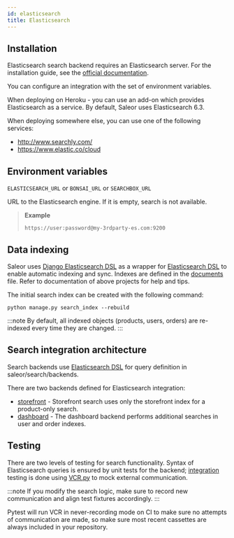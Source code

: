 ```yaml
---
id: elasticsearch
title: Elasticsearch
---
```


## Installation

Elasticsearch search backend requires an Elasticsearch server.
For the installation guide, see the [official documentation](https://www.elastic.co/guide/en/elasticsearch/reference/current/index.html).

You can configure an integration with the set of environment variables.

When deploying on Heroku - you can use an add-on which provides Elasticsearch as a service. By default, Saleor uses Elasticsearch 6.3.

When deploying somewhere else, you can use one of the following services:

- http://www.searchly.com/
- https://www.elastic.co/cloud

## Environment variables

`ELASTICSEARCH_URL` or `BONSAI_URL` or `SEARCHBOX_URL`

URL to the Elasticsearch engine. If it is empty, search is not available.

> **Example**
>
> `https://user:password@my-3rdparty-es.com:9200`

## Data indexing

Saleor uses [Django Elasticsearch DSL](https://github.com/sabricot/django-elasticsearch-dsl) as a wrapper for [Elasticsearch DSL](https://github.com/elastic/elasticsearch-dsl-py) to enable automatic indexing and sync.
Indexes are defined in the [documents](https://github.com/saleor/saleor/search/documents.py) file.
Refer to documentation of above projects for help and tips.

The initial search index can be created with the following command:

```shell-session
python manage.py search_index --rebuild
```

:::note
By default, all indexed objects (products, users, orders) are re-indexed every time they are changed.
:::

## Search integration architecture

Search backends use [Elasticsearch DSL](https://github.com/elastic/elasticsearch-dsl-py) for query definition in saleor/search/backends.

There are two backends defined for Elasticsearch integration:

- [storefront](https://github.com/saleor/saleor/blob/master/saleor/search/backends/elasticsearch_storefront.py) - Storefront search uses only the storefront index for a product-only search.
- [dashboard](https://github.com/saleor/saleor/blob/master/saleor/search/backends/elasticsearch_dashboard.py) - The dashboard backend performs additional searches in user and order indexes.

## Testing

There are two levels of testing for search functionality.
Syntax of Elasticsearch queries is ensured by unit tests for the backend; [integration](https://github.com/saleor/saleor/tests/test_search.py) testing is done using [VCR.py](https://github.com/kevin1024/vcrpy) to mock external communication.

:::note
If you modify the search logic, make sure to record new communication and align test fixtures accordingly.
:::

Pytest will run VCR in never-recording mode on CI to make sure no attempts of communication are made, so make sure most recent cassettes are always included in your repository.

